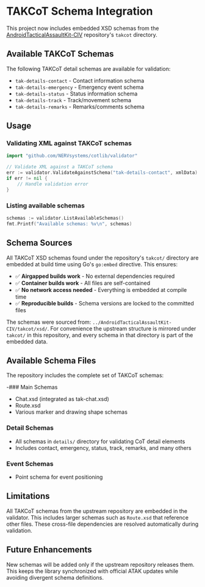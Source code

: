 # TAKCoT Schema Integration

This project now includes embedded XSD schemas from the [AndroidTacticalAssaultKit-CIV](https://github.com/deptofdefense/AndroidTacticalAssaultKit-CIV) repository's `takcot` directory.

## Available TAKCoT Schemas

The following TAKCoT detail schemas are available for validation:

- `tak-details-contact` - Contact information schema
- `tak-details-emergency` - Emergency event schema  
- `tak-details-status` - Status information schema
- `tak-details-track` - Track/movement schema
- `tak-details-remarks` - Remarks/comments schema

## Usage

### Validating XML against TAKCoT schemas

```go
import "github.com/NERVsystems/cotlib/validator"

// Validate XML against a TAKCoT schema
err := validator.ValidateAgainstSchema("tak-details-contact", xmlData)
if err != nil {
    // Handle validation error
}
```

### Listing available schemas

```go
schemas := validator.ListAvailableSchemas()
fmt.Printf("Available schemas: %v\n", schemas)
```

## Schema Sources

All TAKCoT XSD schemas found under the repository's `takcot/` directory are embedded at build time using Go's `go:embed` directive. This ensures:

- ✅ **Airgapped builds work** - No external dependencies required
- ✅ **Container builds work** - All files are self-contained
- ✅ **No network access needed** - Everything is embedded at compile time
- ✅ **Reproducible builds** - Schema versions are locked to the committed files

The schemas were sourced from: `../AndroidTacticalAssaultKit-CIV/takcot/xsd/`.
For convenience the upstream structure is mirrored under `takcot/` in this repository,
and every schema in that directory is part of the embedded data.

## Available Schema Files

The repository includes the complete set of TAKCoT schemas:

-### Main Schemas
- Chat.xsd (integrated as tak-chat.xsd)
- Route.xsd
- Various marker and drawing shape schemas

### Detail Schemas  
- All schemas in `details/` directory for validating CoT detail elements
- Includes contact, emergency, status, track, remarks, and many others

### Event Schemas
- Point schema for event positioning

## Limitations

All TAKCoT schemas from the upstream repository are embedded in the validator. This includes larger schemas such as `Route.xsd` that reference other files. These cross-file dependencies are resolved automatically during validation.

## Future Enhancements

New schemas will be added only if the upstream repository releases them. This
keeps the library synchronized with official ATAK updates while avoiding
divergent schema definitions.
